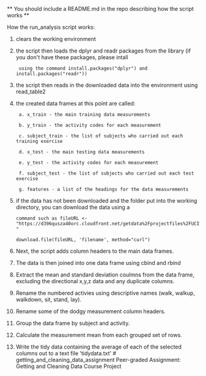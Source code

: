 ** You should include a README.md in the repo describing how the script works **

How the run_analysis script works: 

1. clears the working environment

2. the script then loads the dplyr and readr packages from the library (if you don't have these packages, please intall 

		using the command install.packages("dplyr") and install.packages("readr"))

3. the script then reads in the downloaded data into the environment using read_table2 

4. the created data frames at this point are called:

		a. x_train - the main training data measurements

		b. y_train - the activity codes for each measurement 

		c. subject_train - the list of subjects who carried out each training exercise

		d. x_test - the main testing data measurements

		e. y_test - the activity codes for each measurement

		f. subject_test - the list of subjects who carried out each test exercise

		g. features - a list of the headings for the data measurements

5. 	if the data has not been downloaded and the folder put into the working directory, you can download the data using a 

		command such as fileURL <- "https://d396qusza40orc.cloudfront.net/getdata%2Fprojectfiles%2FUCI%20HAR%20Dataset.zip "

		download.file(fileURL, 'filename', method="curl")

6. Next, the script adds column headers to the main data frames. 

7. The data is then joined into one data frame using cbind and rbind

8. Extract the mean and standard deviation coulmns from the data frame, excluding the directional x,y,z data and any duplicate columns.

9. Rename the numbered activies using descriptive names (walk, walkup, walkdown, sit, stand, lay). 

10. Rename some of the dodgy measurement column headers. 

11. Group the data frame by subject and activity. 

12. Calculate the measurement mean from each grouped set of rows.

13. Write the tidy data containing the average of each of the selected columns out to a text file 'tidydata.txt'  # getting_and_cleaning_data_assignment
Peer-graded Assignment: Getting and Cleaning Data Course Project
